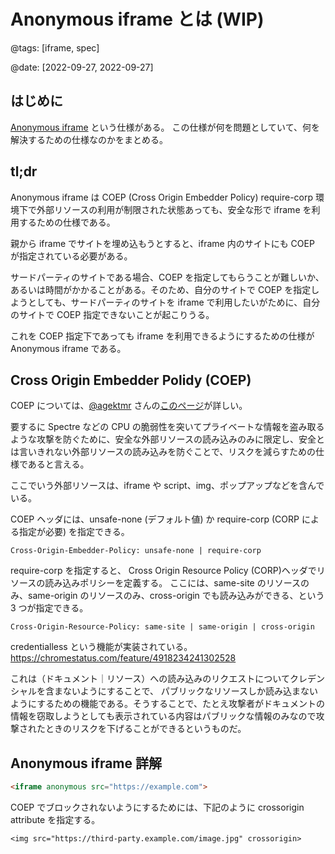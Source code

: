 # Anonymous iframe とは (WIP)

@tags: [iframe, spec]

@date: [2022-09-27, 2022-09-27]

## はじめに

[Anonymous iframe](https://wicg.github.io/anonymous-iframe/) という仕様がある。
この仕様が何を問題としていて、何を解決するための仕様なのかをまとめる。

## tl;dr

Anonymous iframe は COEP (Cross Origin Embedder Policy) require-corp 環境下で外部リソースの利用が制限された状態あっても、安全な形で iframe を利用するための仕様である。

親から iframe でサイトを埋め込もうとすると、iframe 内のサイトにも COEP が指定されている必要がある。

サードパーティのサイトである場合、COEP を指定してもらうことが難しいか、あるいは時間がかかることがある。そのため、自分のサイトで COEP を指定しようとしても、サードパーティのサイトを iframe で利用したいがために、自分のサイトで COEP 指定できないことが起こりうる。

これを COEP 指定下であっても iframe を利用できるようにするための仕様が Anonymous iframe である。

## Cross Origin Embedder Polidy (COEP)

COEP については、[@agektmr](https://web.dev/coop-coep/) さんの[このページ](https://web.dev/coop-coep/)が詳しい。

要するに Spectre などの CPU の脆弱性を突いてプライベートな情報を盗み取るような攻撃を防ぐために、安全な外部リソースの読み込みのみに限定し、安全とは言いきれない外部リソースの読み込みを防ぐことで、リスクを減らすための仕様であると言える。

ここでいう外部リソースは、iframe や script、img、ポップアップなどを含んでいる。

COEP ヘッダには、unsafe-none (デフォルト値) か require-corp (CORP による指定が必要) を指定できる。

```http
Cross-Origin-Embedder-Policy: unsafe-none | require-corp
```

require-corp を指定すると、 Cross Origin Resource Policy (CORP)ヘッダでリソースの読み込みポリシーを定義する。
ここには、same-site のリソースのみ、same-origin のリソースのみ、cross-origin でも読み込みができる、という 3 つが指定できる。

```http
Cross-Origin-Resource-Policy: same-site | same-origin | cross-origin
```

credentialless という機能が実装されている。
https://chromestatus.com/feature/4918234241302528

これは（ドキュメント｜リソース）への読み込みのリクエストについてクレデンシャルを含まないようにすることで、
パブリックなリソースしか読み込まないようにするための機能である。そうすることで、たとえ攻撃者がドキュメントの情報を窃取しようとしても表示されている内容はパブリックな情報のみなので攻撃されたときのリスクを下げることができるというものだ。


## Anonymous iframe 詳解

```html
<iframe anonymous src="https://example.com">
```

COEP でブロックされないようにするためには、下記のように crossorigin attribute を指定する。

```
<img src="https://third-party.example.com/image.jpg" crossorigin>
```
